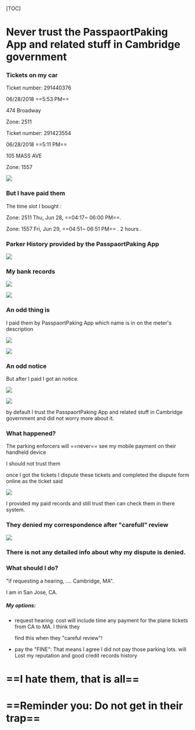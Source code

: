 [TOC]

# Never trust the  PasspaortPaking  App and related stuff in Cambridge government



### Tickets on my car

Ticket number: 291440376

06/28/2018   ==5:53 PM==

474 Broadway

Zone: 2511

 

Ticket number: 291423554

06/28/2018   ==5:11 PM==

105 MASS AVE

Zone: 1557

 ![](./1217848902.jpg)

### But I have paid them

The time slot I bought : 

Zone: 2511 Thu, Jun 28, ==04:17~ 06:00 PM==.  

Zone: 1557  Fri,  Jun 29, ==04:51~ 06:51 PM== .   2 hours . 

### Parker History provided by the PasspaortPaking  App

  ![](./432677786.jpg)



### My bank records

![](./857047703.jpg)

![](./1849720008.jpg)

### An odd thing is



I paid them by PasspaortPaking App which name is in on the meter's description

  ![](./839986692.jpg)

![](./2128046197.jpg) 

### An odd notice

But after I paid I got an notice. 

![](./1482940420.jpg)

![](./946178645.jpg)

 

by default I trust the  PasspaortPaking  App and related stuff in Cambridge government and did not worry more about it.

### What happened?   

The parking enforcers will ==never== see my mobile payment on their handheld device

I should not trust them

once I got the tickets I dispute these tickets and completed the dispute form online as the ticket said

![](./531427090.jpg)



I provided my paid records and still trust then can check them in there system. 

### They denied my correspondence after "carefull" review

![](./194373044.jpg)

### There is not any detailed info about why my dispute is denied. 

### What should I do? 

"if requesting a hearing, .... Cambridge, MA".

I am in San Jose, CA.  

##### My options: 

- request hearing:  cost will include time any payment for the plane tickets from CA to MA. I think they 

  find this when they "careful review"! 

- pay the "FINE":  That means I agree I did not pay those parking lots.  will Lost my reputation and good credit records history

  

#            ==I hate them, that is all==

# ==Reminder you: Do not get in their trap==

 